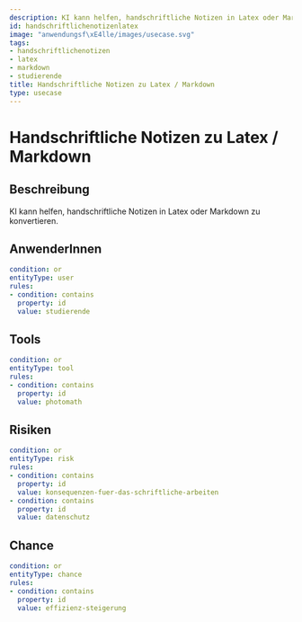 ```yaml
---
description: KI kann helfen, handschriftliche Notizen in Latex oder Markdown zu konvertieren.
id: handschriftlichenotizenlatex
image: "anwendungsf\xE4lle/images/usecase.svg"
tags:
- handschriftlichenotizen
- latex
- markdown
- studierende
title: Handschriftliche Notizen zu Latex / Markdown
type: usecase
---
```



# Handschriftliche Notizen zu Latex / Markdown

## Beschreibung

KI kann helfen, handschriftliche Notizen in Latex oder Markdown zu konvertieren.

## AnwenderInnen

```yaml
condition: or
entityType: user
rules:
- condition: contains
  property: id
  value: studierende
```



## Tools

```yaml
condition: or
entityType: tool
rules:
- condition: contains
  property: id
  value: photomath
```



## Risiken

```yaml
condition: or
entityType: risk
rules:
- condition: contains
  property: id
  value: konsequenzen-fuer-das-schriftliche-arbeiten
- condition: contains
  property: id
  value: datenschutz
```



## Chance

```yaml
condition: or
entityType: chance
rules:
- condition: contains
  property: id
  value: effizienz-steigerung
```

